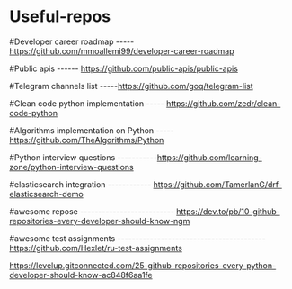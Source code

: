 # Useful-repos
#Developer career roadmap ----- https://github.com/mmoallemi99/developer-career-roadmap

#Public apis ------ https://github.com/public-apis/public-apis

#Telegram channels list -----https://github.com/goq/telegram-list

#Clean code python implementation ----- https://github.com/zedr/clean-code-python

#Algorithms implementation on Python  -----https://github.com/TheAlgorithms/Python

#Python interview questions -----------https://github.com/learning-zone/python-interview-questions

#elasticsearch integration ------------ https://github.com/TamerlanG/drf-elasticsearch-demo

#awesome repose  -------------------------- https://dev.to/pb/10-github-repositories-every-developer-should-know-ngm

#awesome test assignments  ----------------------------------------- https://github.com/Hexlet/ru-test-assignments

https://levelup.gitconnected.com/25-github-repositories-every-python-developer-should-know-ac848f6aa1fe
